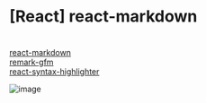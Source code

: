 # [React] react-markdown

ㅤ  
[react-markdown](https://github.com/remarkjs/react-markdown)  
[remark-gfm](https://github.com/remarkjs/remark-gfm)  
[react-syntax-highlighter](https://github.com/react-syntax-highlighter/react-syntax-highlighter)

![image](https://user-images.githubusercontent.com/79053495/152570696-8fc8de5e-b137-4e74-b1ad-3c14f9271b67.png)
